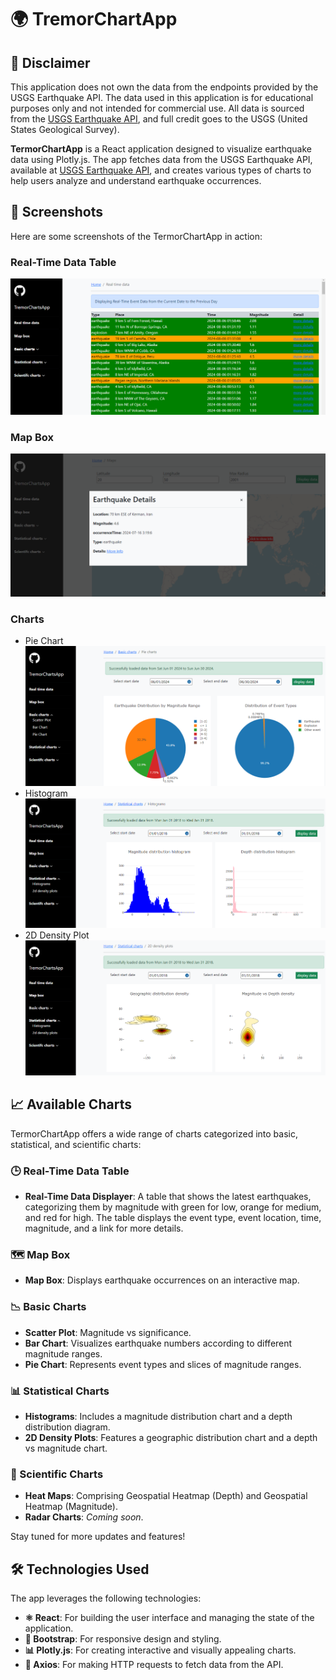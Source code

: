 # 🌍 TremorChartApp

## 📢 Disclaimer

This application does not own the data from the endpoints provided by the USGS Earthquake API. The data used in this application is for educational purposes only and not intended for commercial use. All data is sourced from the [USGS Earthquake API](https://earthquake.usgs.gov/fdsnws/event/1/), and full credit goes to the USGS (United States Geological Survey).


**TermorChartApp** is a React application designed to visualize earthquake data using Plotly.js. The app fetches data from the USGS Earthquake API, available at [USGS Earthquake API](https://earthquake.usgs.gov/fdsnws/event/1/), and creates various types of charts to help users analyze and understand earthquake occurrences.

## 📸 Screenshots

Here are some screenshots of the TermorChartApp in action:

### Real-Time Data Table
![Real-Time Data Table](public/tremorChartAPP_screens/realtime.PNG)

### Map Box
![Map Box](public/tremorChartAPP_screens/mapbox.PNG)

### Charts
- Pie Chart
![Pie Chart](public/tremorChartAPP_screens/piecharts.PNG)
- Histogram
![Histogram](public/tremorChartAPP_screens/histograms.PNG)
- 2D Density Plot
![2D Density Plot](public/tremorChartAPP_screens/2d%20density.PNG)

## 📈 Available Charts

TermorChartApp offers a wide range of charts categorized into basic, statistical, and scientific charts:

### 🕒 Real-Time Data Table
- **Real-Time Data Displayer**: A table that shows the latest earthquakes, categorizing them by magnitude with green for low, orange for medium, and red for high. The table displays the event type, event location, time, magnitude, and a link for more details.

### 🗺️ Map Box
- **Map Box**: Displays earthquake occurrences on an interactive map.

### 📉 Basic Charts
- **Scatter Plot**: Magnitude vs significance.
- **Bar Chart**: Visualizes earthquake numbers according to different magnitude ranges.
- **Pie Chart**: Represents event types and slices of magnitude ranges.

### 📊 Statistical Charts
- **Histograms**: Includes a magnitude distribution chart and a depth distribution diagram.
- **2D Density Plots**: Features a geographic distribution chart and a depth vs magnitude chart.

### 🔬 Scientific Charts
- **Heat Maps**: Comprising Geospatial Heatmap (Depth) and Geospatial Heatmap (Magnitude).
- **Radar Charts**: *Coming soon*.

Stay tuned for more updates and features!

## 🛠️ Technologies Used

The app leverages the following technologies:
- **⚛️ React**: For building the user interface and managing the state of the application.
- **🎨 Bootstrap**: For responsive design and styling.
- **📊 Plotly.js**: For creating interactive and visually appealing charts.
- **🔗 Axios**: For making HTTP requests to fetch data from the API.